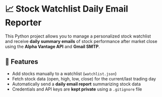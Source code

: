 # 📈 Stock Watchlist Daily Email Reporter

This Python project allows you to manage a personalized stock watchlist and receive **daily summary emails** of stock performance after market close using the **Alpha Vantage API** and **Gmail SMTP**.

## 🚀 Features

- Add stocks manually to a watchlist (`watchlist.json`)
- Fetch stock data (open, high, low, close) for the current/last trading day
- Automatically send a **daily email report** summarizing stock data
- Credentials and API keys are **kept private** using a `.gitignore` file
